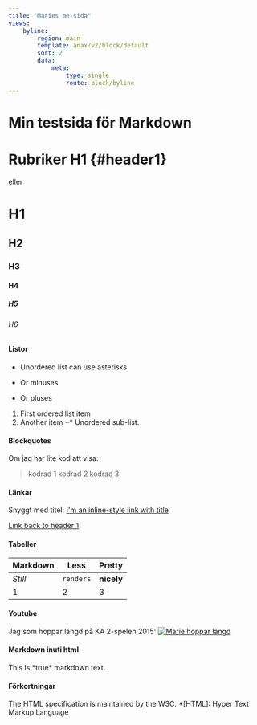 ```yaml
---
title: "Maries me-sida"
views:
    byline:
        region: main
        template: anax/v2/block/default
        sort: 2
        data:
            meta:
                type: single
                route: block/byline
---
```

Min testsida för Markdown
=========================

Rubriker
H1      {#header1}
===
eller
# H1
## H2
### H3
#### H4
##### H5
###### H6

#### Listor
* Unordered list can use asterisks
- Or minuses
+ Or pluses

1. First ordered list item
2. Another item
⋅⋅* Unordered sub-list.

#### Blockquotes
Om jag har lite kod att visa:
> kodrad 1
> kodrad 2
> kodrad 3

#### Länkar
Snyggt med titel:
[I'm an inline-style link with title](https://www.google.com "Google's Homepage")

[Link back to header 1](#header1)

#### Tabeller
Markdown | Less | Pretty
--- | --- | ---
*Still* | `renders` | **nicely**
1 | 2 | 3

#### Youtube
Jag som hoppar längd på KA 2-spelen 2015:
[![Marie hoppar längd](https://www.youtube.com/watch?v=ABDWzlnop88&list=PLnhcceG_8gZB2CzyAzI9FkDAbuPrk244g&index=88)](https://www.youtube.com/watch?v=ABDWzlnop88&list=PLnhcceG_8gZB2CzyAzI9FkDAbuPrk244g&index=88)

#### Markdown inuti html
<div markdown="1">
This is *true* markdown text.
</div>

#### Förkortningar
The HTML specification
is maintained by the W3C.
*[HTML]: Hyper Text Markup Language
